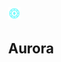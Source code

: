 <img src="https://github.com/HeartOfIrons/Aurora/blob/main/Assets/Aurora.png" width="25" height="25">

# Aurora
